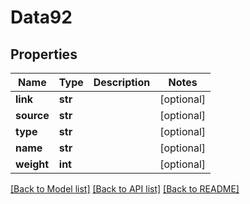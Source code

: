# Data92

## Properties
Name | Type | Description | Notes
------------ | ------------- | ------------- | -------------
**link** | **str** |  | [optional] 
**source** | **str** |  | [optional] 
**type** | **str** |  | [optional] 
**name** | **str** |  | [optional] 
**weight** | **int** |  | [optional] 

[[Back to Model list]](../README.md#documentation-for-models) [[Back to API list]](../README.md#documentation-for-api-endpoints) [[Back to README]](../README.md)


